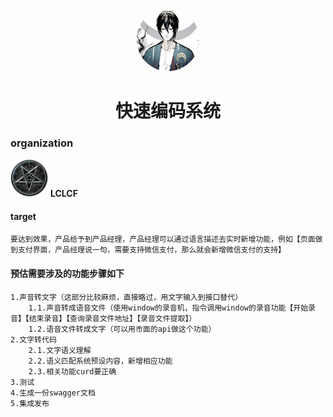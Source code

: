 <p align="center">
<img alt="" src="https://raw.githubusercontent.com/zhengpeiqiang/LCLCF_origin/master/zhengpeiqiang.png" style="border-radius:50%;margin: 0 auto;" width="20%" />
</p>

<h1 align="center">
快速编码系统
</h1>

### organization

<a href="https://github.com/zhengpeiqiang"><img alt="" src="https://raw.githubusercontent.com/zhengpeiqiang/LCLCF_origin/master/LCLCF_circle.png" style="width:60px;height:60px;margin: 0 auto;" width="8%" /></a>
**LCLCF**

#### target

```
要达到效果，产品给予到产品经理，产品经理可以通过语言描述去实时新增功能，例如【页面做到支付界面，产品经理说一句，需要支持微信支付，那么就会新增微信支付的支持】
```

#### 预估需要涉及的功能步骤如下

```
1.声音转文字（这部分比较麻烦，直接略过，用文字输入到接口替代）
    1.1.声音转成语音文件（使用window的录音机，指令调用window的录音功能【开始录音】【结束录音】【查询录音文件地址】【录音文件提取】）
    1.2.语音文件转成文字（可以用市面的api做这个功能）
2.文字转代码
    2.1.文字语义理解
    2.2.语义匹配系统预设内容，新增相应功能
    2.3.相关功能curd要正确
3.测试
4.生成一份swagger文档
5.集成发布
```
